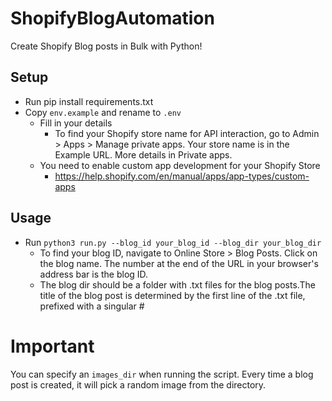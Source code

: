 # ShopifyBlogAutomation
Create Shopify Blog posts in Bulk with Python!

## Setup
- Run pip install requirements.txt
- Copy `env.example` and rename to `.env`
  - Fill in your details
    - To find your Shopify store name for API interaction, go to Admin > Apps > Manage private apps. Your store name is in the Example URL. More details in Private apps.
  - You need to enable custom app development for your Shopify Store
    - https://help.shopify.com/en/manual/apps/app-types/custom-apps

## Usage
- Run `python3 run.py --blog_id your_blog_id --blog_dir your_blog_dir`
  - To find your blog ID, navigate to Online Store > Blog Posts. Click on the blog name. The number at the end of the URL in your browser's address bar is the blog ID.
  - The blog dir should be a folder with .txt files for the blog posts.The title of the blog post is determined by the first line of the .txt file, prefixed with a singular #

# Important
You can specify an `images_dir` when running the script. Every time a blog post is created, it will pick a random image from the directory.
